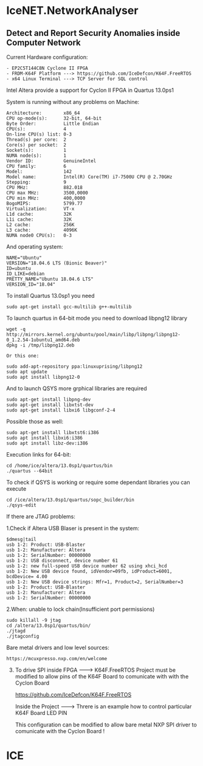 # IceNET.NetworkAnalyser
Detect and Report Security Anomalies inside Computer Network
----------------------------------------------------------------

Current Hardware configuration:

	- EP2C5T144C8N Cyclone II FPGA
	- FRDM-K64F Platform ---> https://github.com/IceDefcon/K64F.FreeRTOS
	- x64 Linux Terminal ---> TCP Server for SQL control

Intel Altera provide a support for Cyclon II FPGA in Quartus 13.0ps1

System is running without any problems on Machine:

	Architecture:        x86_64
	CPU op-mode(s):      32-bit, 64-bit
	Byte Order:          Little Endian
	CPU(s):              4
	On-line CPU(s) list: 0-3
	Thread(s) per core:  2
	Core(s) per socket:  2
	Socket(s):           1
	NUMA node(s):        1
	Vendor ID:           GenuineIntel
	CPU family:          6
	Model:               142
	Model name:          Intel(R) Core(TM) i7-7500U CPU @ 2.70GHz
	Stepping:            9
	CPU MHz:             882.018
	CPU max MHz:         3500,0000
	CPU min MHz:         400,0000
	BogoMIPS:            5799.77
	Virtualization:      VT-x
	L1d cache:           32K
	L1i cache:           32K
	L2 cache:            256K
	L3 cache:            4096K
	NUMA node0 CPU(s):   0-3

And operating system:

	NAME="Ubuntu"
	VERSION="18.04.6 LTS (Bionic Beaver)"
	ID=ubuntu
	ID_LIKE=debian
	PRETTY_NAME="Ubuntu 18.04.6 LTS"
	VERSION_ID="18.04"

To install Quartus 13.0sp1 you need

	sudo apt-get install gcc-multilib g++-multilib

To launch quartus in 64-bit mode you need to download libpng12 library

	wget -q http://mirrors.kernel.org/ubuntu/pool/main/libp/libpng/libpng12-0_1.2.54-1ubuntu1_amd64.deb
	dpkg -i /tmp/libpng12.deb

	Or this one:

	sudo add-apt-repository ppa:linuxuprising/libpng12
	sudo apt update
	sudo apt install libpng12-0

And to launch QSYS more grphical libraries are required

	sudo apt-get install libpng-dev
	sudo apt-get install libxtst-dev
	sudo apt-get install libxi6 libgconf-2-4

Possible those as well:

	sudo apt-get install libxtst6:i386 
	sudo apt install libxi6:i386
	sudo apt install libz-dev:i386

Execution links for 64-bit: 

	cd /home/ice/altera/13.0sp1/quartus/bin
	./quartus --64bit

To check if QSYS is working or require some dependant libraries you can execute

	cd /ice/altera/13.0sp1/quartus/sopc_builder/bin
	./qsys-edit

If there are JTAG problems:

1.Check if Altera USB Blaser is present in the system: 

	$dmesg|tail
	usb 1-2: Product: USB-Blaster
	usb 1-2: Manufacturer: Altera
	usb 1-2: SerialNumber: 00000000
	usb 1-2: USB disconnect, device number 61
	usb 1-2: new full-speed USB device number 62 using xhci_hcd
	usb 1-2: New USB device found, idVendor=09fb, idProduct=6001, bcdDevice= 4.00
	usb 1-2: New USB device strings: Mfr=1, Product=2, SerialNumber=3
	usb 1-2: Product: USB-Blaster
	usb 1-2: Manufacturer: Altera
	usb 1-2: SerialNumber: 00000000

2.When: unable to lock chain(Insufficient port permissions)

	sudo killall -9 jtag 
	cd /altera/13.0sp1/quartus/bin/
	./jtagd 
	./jtagconfig

Bare metal drivers and low level sources:

	https://mcuxpresso.nxp.com/en/welcome

3. To drive SPI inside FPGA ---> K64F.FreeRTOS Project must be modified to allow pins of the K64F Board to comunicate with with the Cyclon Board

	https://github.com/IceDefcon/K64F.FreeRTOS

	Inside the Project ---> Threre is an example how to control particular K64F Board LED PIN 

	This configuration can be modified to allow bare metal NXP SPI driver to comunicate with the Cyclon Board ! 

# ICE
